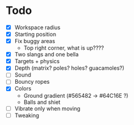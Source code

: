 Todo
====

- [x] Workspace radius
- [x] Starting position
- [x] Fix buggy areas
  - Top right corner, what is up????
- [x] Two slangs and one bella
- [x] Targets + physics
- [x] Depth (matrix? poles? holes? guacamoles?)
- [ ] Sound
- [ ] Bouncy ropes
- [x] Colors
  - Ground gradient (#565482 -> #64C16E ?)
  - Balls and shiet
- [ ] Vibrate only when moving
- [ ] Tweaking
